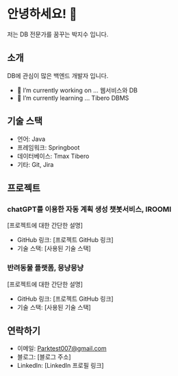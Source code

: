 
<!--
**junglegym999/junglegym999** is a ✨ _special_ ✨ repository because its `README.md` (this file) appears on your GitHub profile.

Here are some ideas to get you started:

- 🔭 I’m currently working on ...
- 🌱 I’m currently learning ...
- 👯 I’m looking to collaborate on ...
- 🤔 I’m looking for help with ...
- 💬 Ask me about ...
- 📫 How to reach me: ...
- 😄 Pronouns: ...
- ⚡ Fun fact: ...
-->


# 안녕하세요! 👋 
저는 DB 전문가를 꿈꾸는 박지수 입니다.

## 소개

DB에 관심이 많은 백엔드 개발자 입니다.
- 🔭 I’m currently working on ... 웹서비스와 DB
- 🌱 I’m currently learning ... Tibero DBMS


## 기술 스택

- 언어: Java
- 프레임워크: Springboot
- 데이터베이스: Tmax Tibero
- 기타: Git, Jira

## 프로젝트

### chatGPT를 이용한 자동 계획 생성 챗봇서비스, IROOMI

[프로젝트에 대한 간단한 설명]

- GitHub 링크: [프로젝트 GitHub 링크]
- 기술 스택: [사용된 기술 스택]

### 반려동물 플랫폼, 뭉냥뭉냥

[프로젝트에 대한 간단한 설명]

- GitHub 링크: [프로젝트 GitHub 링크]
- 기술 스택: [사용된 기술 스택]

## 연락하기

- 이메일: Parktest007@gmail.com
- 블로그: [블로그 주소]
- LinkedIn: [LinkedIn 프로필 링크]

